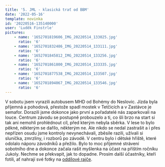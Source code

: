 ```yaml
---
title: '5. JML - klasická trať od BBM'
date: '2022-05-16'
template: novinka
id: '20220516-135140000'
user: 'Luděk Finstrle'
pictures:
    - name: '1652701819606_IMG_20220514_133025.jpg'
      ratio: '6'
    - name: '1652701832486_IMG_20220514_133111.jpg'
      ratio: '6'
    - name: '1652701845812_IMG_20220514_133256.jpg'
      ratio: '6'
    - name: '1652701861800_IMG_20220514_133335.jpg'
      ratio: '6'
    - name: '1652701877538_IMG_20220514_133507.jpg'
      ratio: '6'
    - name: '1652701894067_IMG_20220514_133546.jpg'
      ratio: '6'
---
```

V sobotu jsem vyrazili autobusem MHD od Bohémy do Neslovic. Jízda byla příjemná a pohodová, přestože spadl mostek v Tetčicích a v Zastávce je semafor. Dorazili jsme dokonce jako první a pořadatelé nás zaparkovali na louce. Centrum závodu se postupně probouzelo a ti, co šli brzo na start si tak ani nemohli prohlédnout cíl, před kterým nebyla sběrka.
V lese to bylo pěkné, některým se dařílo, některým ne. Ale nikdo se nedal zastrašit a i přes nepřízen osudu jsme kontroly nevynechávali, zběsile razili, užívali si sluníčka, zmrzliny, i rozborů po závodě. V centru bylo i dětské hřiště, které odolalo náporu závodníků a přežilo.
Bylo to moc příjemné strávení sobotního dne a dokonce začala rašit myšlenka na účast na příštím ročníku Jukoly. Nechme se překvapit, jak to dopadne.
Prosím další účastníky, kteří fotili, ať nahrají své fotky na [oddílové rajče](https://skzabovresky.rajce.idnes.cz/5._JML_Neslovice/).
